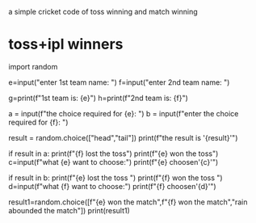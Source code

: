 a simple cricket code of toss winning and match winning

# toss+ipl winners
import random

e=input("enter 1st team name: ")
f=input("enter 2nd team name: ")

g=print(f"1st team is: {e}")
h=print(f"2nd team is: {f}")

a = input(f"the choice required for {e}: ")
b = input(f"enter the choice required for {f}: ")




result = random.choice(["head","tail"])
print(f"the result is '{result}'")


if result in a:
    print(f"{f} lost the toss")
    print(f"{e} won the toss")
    c=input(f"what {e} want to choose:")
    print(f"{e} choosen'{c}'")
        


if result in b:
    print(f"{e} lost the toss ")
    print(f"{f} won the toss ")
    d=input(f"what {f} want to choose:")
    print(f"{f} choosen'{d}'")

result1=random.choice([f"{e} won the match",f"{f} won the match","rain abounded the match"])
print(result1)

